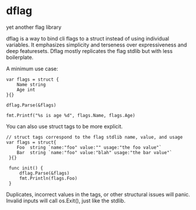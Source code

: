 # dflag
yet another flag library

dflag is a way to bind cli flags to a struct instead of using individual variables.
It emphasizes simplicity and terseness over expressiveness and deep featuresets. Dflag
mostly replicates the flag stdlib but with less boilerplate.

A minimum use case:

```
var flags = struct {
    Name string
    Age int
}{}

dflag.Parse(&flags)

fmt.Printf("%s is age %d", flags.Name, flags.Age)

```

You can also use struct tags to be more explicit.

```
// struct tags correspond to the flag stdlib name, value, and usage
var flags = struct{
    Foo  string `name:"foo" value:"" usage:"the foo value"`
    Bar  string `name:"foo" value:"blah" usage:"the bar value"`
 }{}
 
 func init() {
     dflag.Parse(&flags)
     fmt.Println(flags.Foo)
 }
 ```
 
 Duplicates, incorrect values in the tags, or other structural issues will panic. Invalid
 inputs will call os.Exit(), just like the stdlib.
 
 
